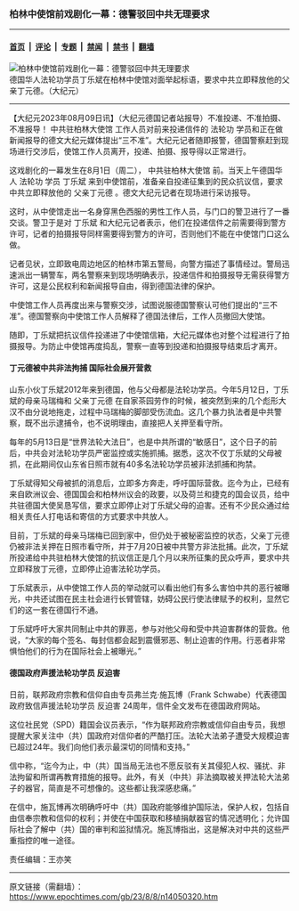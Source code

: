 ### 柏林中使馆前戏剧化一幕：德警驳回中共无理要求

---

#### [首页](../../../..?n14050320) &nbsp;|&nbsp; [评论](../../../../../epoch-comment?n14050320) &nbsp;|&nbsp; [专题](../../../../../epoch-special?n14050320) &nbsp;|&nbsp; [禁闻](../../../../../epoch-news?n14050320) &nbsp;|&nbsp; [禁书](../../../../../books?n14050320) &nbsp;|&nbsp; [翻墙](https://github.com/gfw-breaker/nogfw/blob/master/README.md?n14050320)


<div><img alt="柏林中使馆前戏剧化一幕：德警驳回中共无理要求" class="attachment-djy_600_400 size-djy_600_400 wp-post-image" src="https://i.epochtimes.com/assets/uploads/2023/08/id14050325-DSC04869-1-scaled-e1691421677582-800x450-600x400.jpeg"/>
<div class="caption">
 德国华人法轮功学员丁乐斌在柏林中使馆对面举起标语，要求中共立即释放他的父亲丁元德。（大纪元）
</div></div><hr/><div class="post_content" id="artbody" itemprop="articleBody">
 <!-- article content begin -->
 <p>
  【大纪元2023年08月09日讯】（大纪元德国记者站报导）不准投递、不准拍摄、不准报导！
  <ok href="https://www.epochtimes.com/gb/tag/%E4%B8%AD%E5%85%B1%E9%A9%BB%E6%9F%8F%E6%9E%97%E5%A4%A7%E4%BD%BF%E9%A6%86.html">
   中共驻柏林大使馆
  </ok>
  工作人员对前来投递信件的
  <ok href="https://www.epochtimes.com/gb/tag/%E6%B3%95%E8%BD%AE%E5%8A%9F.html">
   法轮功
  </ok>
  学员和正在做新闻报导的德文大纪元媒体提出“三不准”。大纪元记者随即报警，德国警察赶到现场进行交涉后，使馆工作人员离开，投递、拍摄、报导得以正常进行。
 </p>
 <p>
  这戏剧化的一幕发生在8月1日（周二），
  <ok href="https://www.epochtimes.com/gb/tag/%E4%B8%AD%E5%85%B1%E9%A9%BB%E6%9F%8F%E6%9E%97%E5%A4%A7%E4%BD%BF%E9%A6%86.html">
   中共驻柏林大使馆
  </ok>
  前。当天上午德国华人
  <ok href="https://www.epochtimes.com/gb/tag/%E6%B3%95%E8%BD%AE%E5%8A%9F.html">
   法轮功
  </ok>
  学员
  <ok href="https://www.epochtimes.com/gb/tag/%E4%B8%81%E4%B9%90%E6%96%8C.html">
   丁乐斌
  </ok>
  来到中使馆前，准备亲自投递征集到的民众抗议信，要求中共立即释放他的
  <ok href="https://www.epochtimes.com/gb/tag/%E7%88%B6%E4%BA%B2%E4%B8%81%E5%85%83%E5%BE%B7.html">
   父亲丁元德
  </ok>
  。德文大纪元记者在现场进行采访报导。
 </p>
 <p>
  这时，从中使馆走出一名身穿黑色西服的男性工作人员，与门口的警卫进行了一番交谈。警卫于是对
  <ok href="https://www.epochtimes.com/gb/tag/%E4%B8%81%E4%B9%90%E6%96%8C.html">
   丁乐斌
  </ok>
  和大纪元记者表示，他们在投递信件之前需要得到警方许可，记者的拍摄报导同样需要得到警方的许可，否则他们不能在中使馆门口这么做。
 </p>
 <p>
  记者见状，立即致电周边地区的柏林市第五警局，向警方描述了事情经过。警局迅速派出一辆警车，两名警察来到现场明确表示，投递信件和拍摄报导无需获得警方许可，这是公民权利和新闻报导自由，得到德国法律的保护。
 </p>
 <p>
  中使馆工作人员再度出来与警察交涉，试图说服德国警察认可他们提出的“三不准”。德国警察向中使馆工作人员解释了德国法律后，工作人员撤回大使馆。
 </p>
 <p>
  随即，丁乐斌把抗议信件投递进了中使馆信箱，大纪元媒体也对整个过程进行了拍摄报导。为防止中使馆再度捣乱，警察一直等到投递和拍摄报导结束后才离开。
 </p>
 <h4>
  丁元德被中共非法拘捕 国际社会展开营救
 </h4>
 <p>
  山东小伙丁乐斌2012年来到德国，他与父母都是法轮功学员。今年5月12日，丁乐斌的母亲马瑞梅和
  <ok href="https://www.epochtimes.com/gb/tag/%E7%88%B6%E4%BA%B2%E4%B8%81%E5%85%83%E5%BE%B7.html">
   父亲丁元德
  </ok>
  在自家茶园劳作的时候，被突然到来的几个彪形大汉不由分说地拖走，过程中马瑞梅的脚部受伤流血。这几个暴力执法者是中共警察，既不出示逮捕令，也不说明理由，直接把人关押至看守所。
 </p>
 <p>
  每年的5月13日是“世界法轮大法日”，也是中共所谓的“敏感日”，这个日子的前后，中共会对法轮功学员严密监控或实施抓捕。据悉，这次不仅丁乐斌的父母被抓，在此期间仅山东省日照市就有40多名法轮功学员被非法抓捕和拘禁。
 </p>
 <p>
  丁乐斌得知父母被抓的消息后，立即多方奔走，呼吁国际营救。迄今为止，已经有来自欧洲议会、德国国会和柏林州议会的政要，以及荷兰和捷克的国会议员，给中共驻德国大使吴恳写信，要求立即停止对丁乐斌父母的迫害。还有不少民众通过给相关责任人打电话和寄信的方式要求中共放人。
 </p>
 <p>
  目前，丁乐斌的母亲马瑞梅已回到家中，但仍处于被秘密监控的状态，父亲丁元德仍被非法关押在日照市看守所，并于7月20日被中共警方非法批捕。此次，丁乐斌所投递给中共驻柏林大使馆的抗议信正是几个月以来所征集的民众呼声，要求中共立即释放丁元德，立即停止迫害法轮功学员。
 </p>
 <p>
  丁乐斌表示，从中使馆工作人员的举动就可以看出他们有多么害怕中共的恶行被曝光，中共还试图在民主社会进行长臂管辖，妨碍公民行使法律赋予的权利，显然它们的这一套在德国行不通。
 </p>
 <p>
  丁乐斌呼吁大家共同制止中共的罪恶，参与对他父母和受中共迫害群体的营救。他说，“大家的每个签名、每封信都会起到震慑邪恶、制止迫害的作用。行恶者非常惧怕他们的行为在国际社会上被曝光。”
 </p>
 <h4>
  德国政府声援法轮功学员
  <ok href="https://www.epochtimes.com/gb/tag/%E5%8F%8D%E8%BF%AB%E5%AE%B3.html">
   反迫害
  </ok>
 </h4>
 <p>
  日前，联邦政府宗教和信仰自由专员弗兰克‧施瓦博（Frank Schwabe）代表德国政府致信声援法轮功学员
  <ok href="https://www.epochtimes.com/gb/tag/%E5%8F%8D%E8%BF%AB%E5%AE%B3.html">
   反迫害
  </ok>
  24周年，信件全文发布在德国政府网站。
 </p>
 <p>
  这位社民党（SPD）籍国会议员表示，“作为联邦政府宗教或信仰自由专员，我想提醒大家关注中（共）国政府对信仰者的严酷打压。法轮大法弟子遭受大规模迫害已超过24年。我们向他们表示最深切的同情和支持。”
 </p>
 <p>
  信中称，“迄今为止，中（共）国当局无法也不愿反驳有关其侵犯人权、骚扰、非法拘留和所谓再教育措施的报导。此外，有关（中共）非法摘取被关押法轮大法弟子的器官，简直是不可想像的。这些都让我深感悲痛。”
 </p>
 <p>
  在信中，施瓦博再次明确呼吁中（共）国政府能够维护国际法，保护人权，包括自由信奉宗教和信仰的权利；并使在中国获取和移植捐献器官的情况透明化；允许国际社会了解中（共）国的审判和监狱情况。施瓦博指出，这是解决对中共的这些严重指控的唯一途径。
 </p>
 <p>
  责任编辑：王亦笑
 </p>
 <!-- article content end -->
 <div id="below_article_ad">
 </div>
</div>


---

原文链接（需翻墙）：https://www.epochtimes.com/gb/23/8/8/n14050320.htm